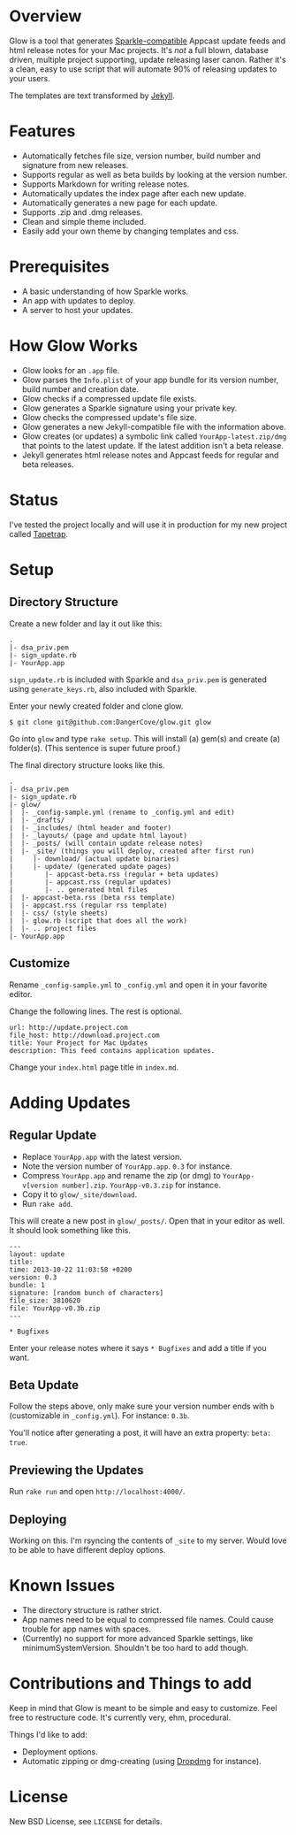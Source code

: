 # Overview

Glow is a tool that generates [Sparkle-compatible](/andymatuschak/Sparkle) Appcast 
update feeds and html release notes for your Mac projects. It's _not_ a full blown, 
database driven, multiple project supporting, update releasing laser canon. Rather 
it's a clean, easy to use script that will automate 90% of releasing updates to your
users.

The templates are text transformed by [Jekyll](http://jekyllrb.com/).

# Features

* Automatically fetches file size, version number, build number and signature
from new releases.
* Supports regular as well as beta builds by looking at the version number.
* Supports Markdown for writing release notes.
* Automatically updates the index page after each new update.
* Automatically generates a new page for each update.
* Supports .zip and .dmg releases.
* Clean and simple theme included.
* Easily add your own theme by changing templates and css.

# Prerequisites

* A basic understanding of how Sparkle works.
* An app with updates to deploy.
* A server to host your updates.

# How Glow Works

* Glow looks for an `.app` file.
* Glow parses the `Info.plist` of your app bundle for its version number, build
number and creation date.
* Glow checks if a compressed update file exists.
* Glow generates a Sparkle signature using your private key.
* Glow checks the compressed update's file size.
* Glow generates a new Jekyll-compatible file with the information above.
* Glow creates (or updates) a symbolic link called `YourApp-latest.zip/dmg`
that points to the latest update. If the latest addition isn't a beta release.
* Jekyll generates html release notes and Appcast feeds for regular and beta
releases.

# Status

I've tested the project locally and will use it in production for my new project called
[Tapetrap](http://www.dangercove.com/tapetrap).

# Setup

## Directory Structure

Create a new folder and lay it out like this:

    .
    |- dsa_priv.pem
    |- sign_update.rb
    |- YourApp.app

`sign_update.rb` is included with Sparkle and `dsa_priv.pem` is generated using
`generate_keys.rb`, also included with Sparkle.

Enter your newly created folder and clone glow.

    $ git clone git@github.com:DangerCove/glow.git glow

Go into `glow` and type `rake setup`. This will install (a) gem(s) and create
 (a) folder(s). (This sentence is super future proof.)

The final directory structure looks like this.

    .
    |- dsa_priv.pem
    |- sign_update.rb
    |- glow/
    |  |- _config-sample.yml (rename to _config.yml and edit)
    |  |- _drafts/
    |  |- _includes/ (html header and footer)
    |  |- _layouts/ (page and update html layout)
    |  |- _posts/ (will contain update release notes)
    |  |- _site/ (things you will deploy, created after first run)
    |     |- download/ (actual update binaries)
    |     |- update/ (generated update pages)
    |        |- appcast-beta.rss (regular + beta updates)
    |        |- appcast.rss (regular updates)
    |        |- .. generated html files
    |  |- appcast-beta.rss (beta rss template)
    |  |- appcast.rss (regular rss template)
    |  |- css/ (style sheets)
    |  |- glow.rb (script that does all the work)
    |  |- .. project files 
    |- YourApp.app

## Customize

Rename `_config-sample.yml` to `_config.yml` and open it in your favorite
editor.

Change the following lines. The rest is optional.

    url: http://update.project.com
    file_host: http://download.project.com
    title: Your Project for Mac Updates
    description: This feed contains application updates.

Change your `index.html` page title in `index.md`.

# Adding Updates

## Regular Update

* Replace `YourApp.app` with the latest version.
* Note the version number of `YourApp.app`. `0.3` for instance.
* Compress `YourApp.app` and rename the zip (or dmg) to `YourApp-v[version number].zip`.
`YourApp-v0.3.zip` for instance.
* Copy it to `glow/_site/download`.
* Run `rake add`.

This will create a new post in `glow/_posts/`. Open that in your editor as
well. It should look something like this.

    ---
    layout: update
    title: 
    time: 2013-10-22 11:03:58 +0200
    version: 0.3
    bundle: 1
    signature: [random bunch of characters]
    file_size: 3810620
    file: YourApp-v0.3b.zip
    ---

    * Bugfixes

Enter your release notes where it says `* Bugfixes` and add a title if you
want.

## Beta Update

Follow the steps above, only make sure your version number ends with `b` (customizable
in `_config.yml`). For instance: `0.3b`.

You'll notice after generating a post, it will have an extra property: `beta: true`.

## Previewing the Updates

Run `rake run` and open `http://localhost:4000/`.

## Deploying

Working on this. I'm rsyncing the contents of `_site` to my server. Would love
to be able to have different deploy options.
  
# Known Issues

* The directory structure is rather strict.
* App names need to be equal to compressed file names. Could cause trouble for
app names with spaces.
* (Currently) no support for more advanced Sparkle settings, like
minimumSystemVersion. Shouldn't be too hard to add though.

# Contributions and Things to add

Keep in mind that Glow is meant to be simple and easy to customize. Feel free to 
restructure code. It's currently very, ehm, procedural.

Things I'd like to add:

* Deployment options.
* Automatic zipping or dmg-creating (using [Dropdmg](http://c-command.com/dropdmg/) for instance).

# License

New BSD License, see `LICENSE` for details.